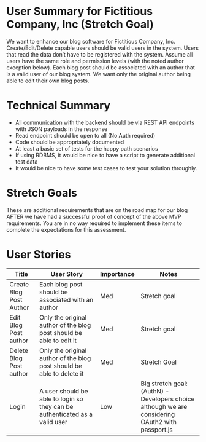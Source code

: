 # User Summary for Fictitious Company, Inc (Stretch Goal)
We want to enhance our blog software for Fictitious Company, Inc. Create/Edit/Delete capable users should be valid users in the system. Users that read the data don’t have to be registered with the system. Assume all users have the same role and permission levels (with the noted author exception below). Each blog post should be associated with an author that is a valid user of our blog system. We want only the original author being able to edit their own blog posts. 

# Technical Summary
- All communication with the backend should be via REST API endpoints with JSON payloads in the response
- Read endpoint should be open to all (No Auth required)
- Code should be appropriately documented
- At least a basic set of tests for the happy path scenarios
- If using RDBMS, it would be nice to have a script to generate additional test data
- It would be nice to have some test cases to test your solution throughly.

# Stretch Goals
These are additional requirements that are on the road map for our blog AFTER we have had a successful proof of concept of the above MVP requirements. You are in no way required to implement these items to complete the expectations for this assessment.

# User Stories
| **Title** | **User Story** | Importance | Notes |
| --- | --- | --- | --- |
| Create Blog Post Author | Each blog post should be associated with an author | Med | Stretch goal |
| Edit Blog Post author | Only the original author of the blog post should be able to edit it | Med | Stretch goal |
| Delete Blog Post author | Only the original author of the blog post should be able to delete it | Med | Stretch Goal |
| Login | A user should be able to login so they can be authenticated as a valid user | Low | Big stretch goal: (AuthN) - Developers choice although we are considering OAuth2 with passport.js |